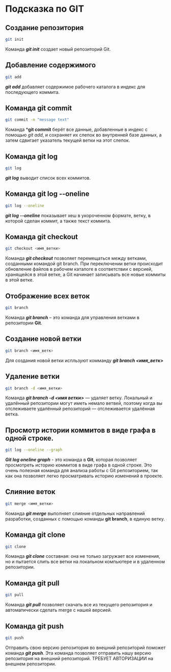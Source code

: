 # Подсказка по GIT

## Создание репозитория
```sh
git init
```
Команда ***git init*** создает новый репозиторий Git.

## Добавление содержимого
```sh
git add
```
***git add*** добавляет содержимое рабочего каталога
в индекс для последующего коммита.

## Команда git commit
```sh
git commit -m "message text"
```
Команда ***git commit** берёт все данные, добавленные в индекс с помощью *git add*, и сохраняет их 
слепок во внутренней базе данных, а затем сдвигает указатель текущей ветки на этот слепок.

## Команда git log
```sh
git log
```
***git log*** выводит список всех коммитов.

## Команда git log --oneline
```sh
git log --oneline
```
***git log --oneline*** показывает хеш в укороченном формате, ветку, в которой сделан коммит, а также текст коммита.

## Команда git checkout
```sh
git checkout <имя_ветки>
```
Команда ***git checkout*** позволяет перемещаться между ветками, созданными командой git branch. При переключении ветки происходит обновление файлов в рабочем каталоге в соответствии с версией, хранящейся в этой ветке, а Git начинает записывать все новые коммиты в этой ветке.

## Отображение всех веток
```sh
git branch
```
Команда ***git branch*** – это команда для управления ветками в репозитории **Git**.

## Создание новой ветки
```sh
git branch <имя_ветк>
```
Для создания новой ветки испльзуют комманду ***git branch <имя_ветк>***

## Удаление ветки
```sh
git branch -d <имя_ветки>
```
Команда ***git branch -d <имя ветки>*** — удаляет ветку. Локальный и удалённый репозитории могут иметь немало ветвей, поэтому когда вы отслеживаете удалённый репозиторий — отслеживается удалённая ветка. 

## Просмотр истории коммитов в виде графа в одной строке.
```sh
git log --oneline --graph
```
***Git log oneline graph*** - это команда в **Git**, которая позволяет просмотреть историю коммитов в виде графа в одной строке. Это очень полезная команда для анализа работы с Git репозиторием, так как она позволяет легко просматривать историю изменений в проекте.

## Слияние веток
```sh
git merge <имя_ветки>
```
Команда ***git merge*** выполняет слияние отдельных направлений разработки, созданных с помощью команды **git branch**, в единую ветку.

## Команда git clone
```sh
git clone
```
Команда ***git clone*** составная: она не только 
загружает все изменения, но и пытается слить
все ветки на локальном компьютере и в 
удаленном репозитории.

## Команда git pull
```sh
git pull
```
Команда ***git pull*** позволяет скачать все из текущего репозитория и автоматически сделать merge с нашей версией.

## Команда git push
```sh
git push
```
Отправить свою версию репозитория во 
внешний репозиторий поможет команда ***git 
push***. Эта команда позволяет отправить нашу 
версию репозитория на внешний 
репозиторий. ТРЕБУЕТ АВТОРИЗАЦИИ 
на внешнем репозитории.